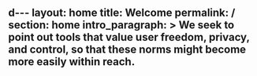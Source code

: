 d---
layout: home
title: Welcome
permalink: /
section: home
intro_paragraph: >
We seek to point out tools that value user freedom, privacy, and control, so that these norms might become more easily within reach.
---
